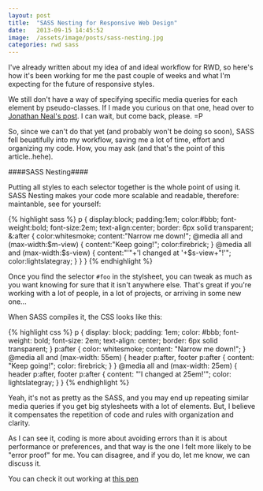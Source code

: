 ```yaml
---
layout: post
title:  "SASS Nesting for Responsive Web Design"
date:   2013-09-15 14:45:52
image:  /assets/image/posts/sass-nesting.jpg
categories: rwd sass
---
```

I've already written about my idea of and ideal workflow for RWD, so here's how it's been working for me the past couple of weeks and what I'm expecting for the future of responsive styles.

We still don't have a way of specifying specific media queries for each element by pseudo-classes. If I made you curious on that one, head over to [Jonathan Neal's post](http://www.jonathantneal.com/blog/thoughts-on-media-queries-for-elements/). I can wait, but come back, please. =P

So, since we can't do that yet (and probably won't be doing so soon), SASS fell beuatifully into my workflow, saving me a lot of time, effort and organizing my code. How, you may ask (and that's the point of this article..hehe).

####SASS Nesting####

Putting all styles to each selector together is the whole point of using it. SASS Nesting makes your code more scalable and readable, therefore: maintanble, see for yourself:

<!--- sass nesting code sample -->
{% highlight sass %}
p {
	display:block;
	padding:1em;
	color:#bbb;
	font-weight:bold;
	font-size:2em;
	text-align:center;
	border: 6px solid transparent;
  &:after {
    color:whitesmoke;
		content:"Narrow me down!";
    @media all and (max-width:$m-view) {
      content:"Keep going!";
      color:firebrick;
    }
    @media all and (max-width:$s-view) {
	    content:"'"+'I changed at '+$s-view+"!'";
      color:lightslategray;
    }
  }
}
{% endhighlight %}

Once you find the selector ``#foo`` in the stylsheet, you can tweak as much as you want knowing for sure that it isn't anywhere else. That's great if you're working with a lot of people, in a lot of projects, or arriving in some new one...

When SASS compiles it, the CSS looks like this:

<!-- css compiled sample -->
{% highlight css %}
p {
  display: block;
  padding: 1em;
  color: #bbb;
  font-weight: bold;
  font-size: 2em;
  text-align: center;
  border: 6px solid transparent;
}
p:after {
  color: whitesmoke;
  content: "Narrow me down!";
}
@media all and (max-width: 55em) {
  header p:after, footer p:after {
    content: "Keep going!";
    color: firebrick;
  }
}
@media all and (max-width: 25em) {
  header p:after, footer p:after {
    content: "'I changed at 25em!'";
    color: lightslategray;
  }
}
{% endhighlight %}

Yeah, it's not as pretty as the SASS, and you may end up repeating similar media queries if you get big stylesheets with a lot of elements. But, I believe it compensates the repetition of code and rules with organization and clarity.

As I can see it, coding is more about avoiding errors than it is about performance or preferences, and that way is the one I felt more likely to be "error proof" for me. You can disagree, and if you do, let me know, we can discuss it.

You can check it out working at [this pen](http://codepen.io/atilafassina/pen/AIeaj)
